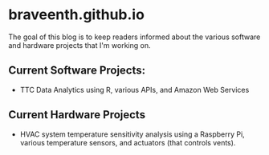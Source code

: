 # braveenth.github.io

The goal of this blog is to keep readers informed about the various software and hardware projects that I'm working on. 

## Current Software Projects:
* TTC Data Analytics using R, various APIs, and Amazon Web Services

## Current Hardware Projects
* HVAC system temperature sensitivity analysis using a Raspberry Pi, various temperature sensors, and actuators (that controls vents).


